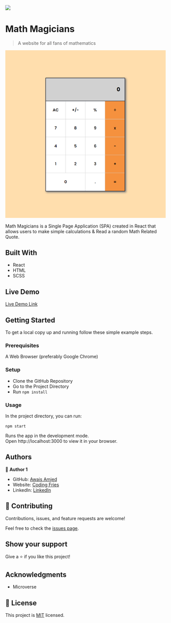 ![](https://img.shields.io/badge/Microverse-blueviolet)

# Math Magicians

> A website for all fans of mathematics

![screenshot](./app_screenshot.png)

Math Magicians is a Single Page Application (SPA) created in React that allows users to make simple calculations & Read a random Math Related Quote.

## Built With

- React
- HTML
- SCSS

## Live Demo

[Live Demo Link](https://awais-amjed.github.io/math-magicians/)

## Getting Started

To get a local copy up and running follow these simple example steps.

### Prerequisites

A Web Browser (preferably Google Chrome)

### Setup

- Clone the GitHub Repository
- Go to the Project Directory
- Run ```npm install```

### Usage

In the project directory, you can run:

```npm start```

Runs the app in the development mode.<br>
Open http://localhost:3000 to view it in your browser.

## Authors

👤 **Author 1**

- GitHub: [Awais Amjed](https://github.com/awais-amjed)
- Website: [Coding Fries](https://codingfries.com)
- LinkedIn: [LinkedIn](https://www.linkedin.com/in/awais-amjed)

## 🤝 Contributing

Contributions, issues, and feature requests are welcome!

Feel free to check the [issues page](../../issues/).

## Show your support

Give a ⭐️ if you like this project!

## Acknowledgments

- Microverse

## 📝 License

This project is [MIT](./LICENSE) licensed.
